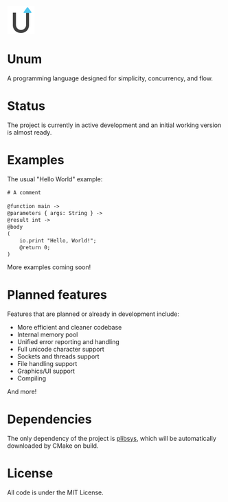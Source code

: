 <img src="https://github.com/0x22fe/Unum/blob/master/icon.png" width="64" height="auto" alt="Unum Language Logo"/>

# Unum
A programming language designed for simplicity, concurrency, and flow.

# Status
The project is currently in active development and an initial working version is almost ready.

# Examples

The usual "Hello World" example:

```
# A comment

@function main ->
@parameters { args: String } ->
@result int ->
@body
(
    io.print "Hello, World!";
    @return 0;
)

```

More examples coming soon!

# Planned features

Features that are planned or already in development include:

* More efficient and cleaner codebase
* Internal memory pool
* Unified error reporting and handling
* Full unicode character support
* Sockets and threads support
* File handling support
* Graphics/UI support
* Compiling

And more!

# Dependencies
The only dependency of the project is [plibsys](https://github.com/saprykin/plibsys), which will be automatically downloaded by CMake on build.

# License
All code is under the MIT License.
